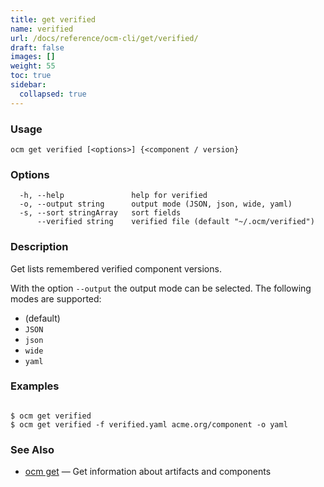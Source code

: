 ```yaml
---
title: get verified
name: verified
url: /docs/reference/ocm-cli/get/verified/
draft: false
images: []
weight: 55
toc: true
sidebar:
  collapsed: true
---
```

### Usage

```
ocm get verified [<options>] {<component / version}
```

### Options

```
  -h, --help               help for verified
  -o, --output string      output mode (JSON, json, wide, yaml)
  -s, --sort stringArray   sort fields
      --verified string    verified file (default "~/.ocm/verified")
```

### Description


Get lists remembered verified component versions.


With the option <code>--output</code> the output mode can be selected.
The following modes are supported:
  - <code></code> (default)
  - <code>JSON</code>
  - <code>json</code>
  - <code>wide</code>
  - <code>yaml</code>


### Examples

```

$ ocm get verified
$ ocm get verified -f verified.yaml acme.org/component -o yaml

```

### See Also

* [ocm get](/docs/reference/ocm-cli/get/)	 &mdash; Get information about artifacts and components

